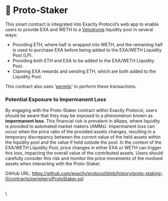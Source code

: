 # 🥩 Proto-Staker

This smart contract is integrated into Exactly Protocol’s web app to enable users to provide EXA and WETH to a [Velodrome](https://velodrome.finance/) liquidity pool in several ways:

* Providing ETH, where half is wrapped into WETH, and the remaining half is used to purchase EXA before being added to the EXA/WETH Liquidity Pool (LP).
* Providing both ETH and EXA to be added to the EXA/WETH Liquidity Pool.
* Claiming EXA rewards and sending ETH, which are both added to the Liquidity Pool.

This contract also uses '[permits](https://help.1inch.io/en/articles/5435386-permit-712-signed-token-approvals-and-how-they-work-on-1inch)' to perform these transactions.

### Potential Exposure to Impermanent Loss

By engaging with the Proto-Staker contract within Exactly Protocol, users should be aware that they may be exposed to a phenomenon known as **impermanent loss**. This financial risk is prevalent in dApps, where liquidity is provided to automated market makers (AMMs). Impermanent loss can occur when the price ratio of the provided assets changes, resulting in a temporary discrepancy between the current value of the held assets within the liquidity pool and the value if held outside the pool. In the context of the EXA/WETH Liquidity Pool, price changes in either EXA or WETH can trigger this loss, impacting the overall value of the contributed assets. Users should carefully consider this risk and monitor the price movements of the involved assets when interacting with the Proto-Staker.

GitHub URL: [https://github.com/exactly/protocol/blob/history/proto-staking-0/contracts/periphery/ProtoStaker.sol ](https://github.com/exactly/protocol/blob/history/proto-staking-0/contracts/periphery/ProtoStaker.sol)

\
\
